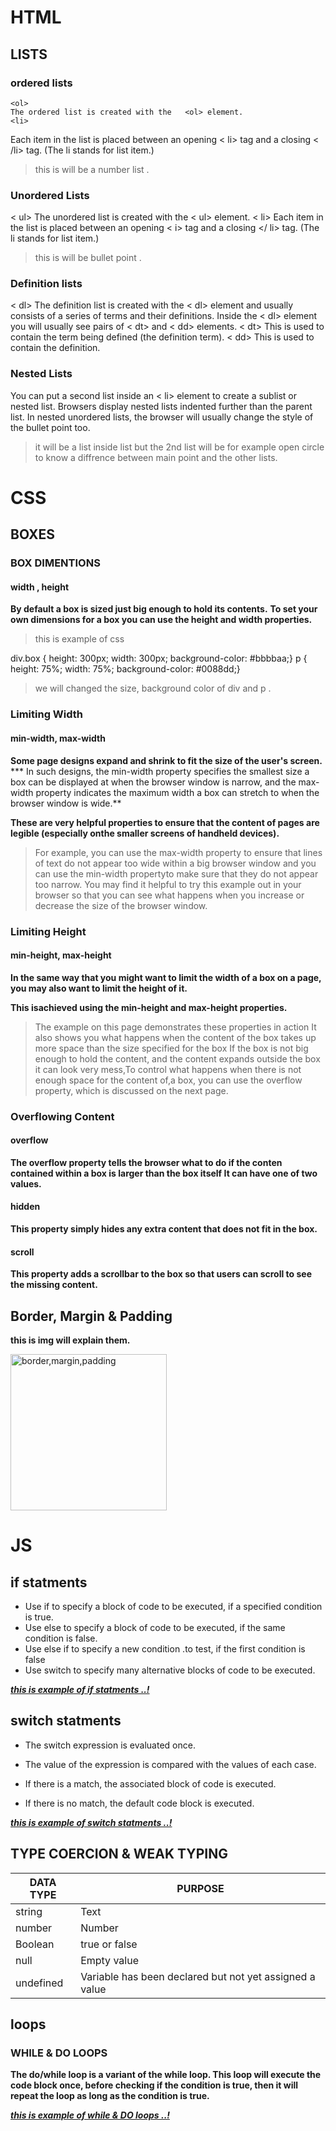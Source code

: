 # HTML 
## LISTS 
### ordered lists 
    <ol>
    The ordered list is created with the   <ol> element.
    <li>
Each item in the list is placed
between an opening < li> tag
and a closing  < /li> tag. 
(The li stands for list item.)
> this is will be a number list . 

### Unordered Lists

< ul>
The unordered list is created
with the < ul> element.
< li>
Each item in the list is placed
between an opening < i> tag
and a closing </ li> tag. (The li
stands for list item.)
> this is will be bullet point . 

### Definition lists

< dl>
The definition list is created with
the < dl> element and usually
consists of a series of terms and
their definitions.
Inside the < dl> element you will
usually see pairs of < dt> and
< dd> elements.
< dt>
This is used to contain the term
being defined (the definition
term).
< dd>
This is used to contain the
definition.

### Nested Lists

You can put a second list inside
an < li> element to create a sublist or nested list.
Browsers display nested lists
indented further than the parent
list. In nested unordered lists,
the browser will usually change
the style of the bullet point too.

> it will be a list inside list but the 2nd list will be for example open circle to know a diffrence between main point and the other lists. 
# CSS 
## BOXES
### BOX DIMENTIONS
#### width , height 

**By default a box is sized just big enough to hold its contents.**
**To set your own dimensions for a box you can use the height and width properties.**

> this is example of css 

div.box {
height: 300px;
width: 300px;
background-color: #bbbbaa;}
p {
height: 75%;
width: 75%;
background-color: #0088dd;}

> we will changed the size, background color of div and p . 

### Limiting Width
#### min-width, max-width

**Some page designs expand and shrink to fit the size of the user's screen.**
*** In such designs, the min-width property specifies the smallest size a box can be displayed at when the browser window is narrow, and the max-width property indicates the maximum width a box can stretch to when the browser window is wide.**

**These are very helpful properties to ensure that the content of pages are legible (especially onthe smaller screens of handheld devices).**
> For example, you can use the max-width property to ensure that lines of text do not appear too wide within a big browser window and you can use the min-width propertyto make sure that they do not appear too narrow. You may find it helpful to try this example out in your browser so that you can see what happens when you increase or decrease the size of the browser window.

### Limiting Height
#### min-height, max-height

**In the same way that you might want to limit the width of a box on a page, you may also want to limit the height of it.**

**This isachieved using the min-height and max-height properties.**

> The example on this page demonstrates these properties in action It also shows you what happens when the content of the box takes up more space than the size specified for the box If the box is not big enough to hold the content, and the content expands outside the box it can look very mess,To control what happens when there is not enough space for the content of,a box, you can use the overflow property, which is discussed on the next page.

### Overflowing Content
#### overflow

**The overflow property tells the browser what to do if the conten contained within a box is larger than the box itself It can have one of two values.**

#### hidden 
**This property simply hides any extra content that does not fit in the box.**

#### scroll
**This property adds a scrollbar to the box so that users can scroll to see the missing content.**


## Border, Margin & Padding

**this is img will explain them.**

<img src="https://upload.wikimedia.org/wikipedia/commons/thumb/5/53/Css_box_model.svg/640px-Css_box_model.svg.png" alt=border,margin,padding width=250px>

# JS 
## if statments 
* Use if to specify a block of code to be executed, if a specified condition is true.
* Use else to specify a block of code to be executed, if the same condition is false.
* Use else if to specify a new condition .to test, if the first condition is false
* Use switch to specify many alternative blocks of code to be executed.


***[this is example of if statments ..!](https://www.w3schools.com/js/js_if_else.asp)***


## switch statments 
* The switch expression is evaluated once.

* The value of the expression is compared with the values of each case.

* If there is a match, the associated block of code is executed.

* If there is no match, the default code block is executed.

***[this is example of switch statments ..!](https://www.w3schools.com/js/js_switch.asp)***

## TYPE COERCION & WEAK TYPING

DATA TYPE |PURPOSE
----------|------------------------------
string    |Text
number    |Number
Boolean   | true or false
null      | Empty value
undefined | Variable has been declared but not yet assigned a value

## loops

### WHILE & DO LOOPS 

**The do/while loop is a variant of the while loop. This loop will execute the code block once, before checking if the condition is true, then it will repeat the loop as long as the condition is true.**

***[this is example of while & DO loops ..!](https://www.w3schools.com/js/js_loop_while.asp)***
